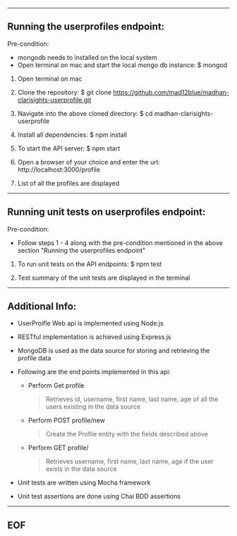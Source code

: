 --------------------------------------------------------------------------------------------
Running the userprofiles endpoint:
--------------------------------------------------------------------------------------------

Pre-condition:
- mongodb needs to installed on the local system
- Open terminal on mac and start the local mongo db instance: $ mongod

1. Open terminal on mac

2. Clone the repository: $ git clone https://github.com/mad12blue/madhan-clarisights-userprofile.git

3. Navigate into the above cloned directory: $ cd madhan-clarisights-userprofile

4. Install all dependencies: $ npm install

5. To start the API server: $ npm start

6. Open a browser of your choice and enter the url: http://localhost:3000/profile

7. List of all the profiles are displayed

--------------------------------------------------------------------------------------------
Running unit tests on userprofiles endpoint:
--------------------------------------------------------------------------------------------

Pre-condition:
- Follow steps 1 - 4 along with the pre-condition mentioned in the above section "Running the userprofiles endpoint"

1. To run unit tests on the API endpoints: $ npm test

2. Test summary of the unit tests are displayed in the terminal

--------------------------------------------------------------------------------------------
Additional Info:
--------------------------------------------------------------------------------------------

* UserProifle Web api is implemented using Node.js

* RESTful implementation is achieved using Express.js

* MongoDB is used as the data source for storing and retrieving the profile data

* Following are the end points implemented in this api:
    - Perform Get profile
        > Retrieves id, username, first name, last name, age of all the users existing in the data source
    - Perform POST profile/new
        > Create the Profile entity with the fields described above
    - Perform GET profile/<id>
        > Retrieves username, first name, last name, age if the user exists in the data source

* Unit tests are written using Mocha framework

* Unit test assertions are done using Chai BDD assertions

--------------------------------------------------------------------------------------------
EOF
--------------------------------------------------------------------------------------------